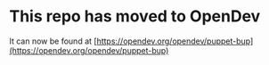 # This repo has moved to OpenDev

It can now be found at [https://opendev.org/opendev/puppet-bup](https://opendev.org/opendev/puppet-bup)
